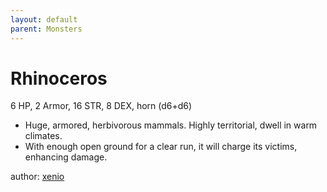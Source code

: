 ```yaml
---
layout: default
parent: Monsters
---
```


# Rhinoceros
6 HP, 2 Armor, 16 STR, 8 DEX, horn (d6+d6)

- Huge, armored, herbivorous mammals. Highly territorial, dwell in warm climates.
- With enough open ground for a clear run, it will charge its victims, enhancing damage.

author: [xenio](https://xenioinabottle.blogspot.com/2021/03/classic-monsters-for-cairnito-part-2.html)

